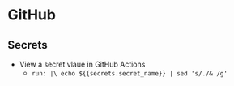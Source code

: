 # GitHub

## Secrets

- View a secret vlaue in GitHub Actions
  - `run: |\
        echo ${{secrets.secret_name}} | sed 's/./& /g'`
